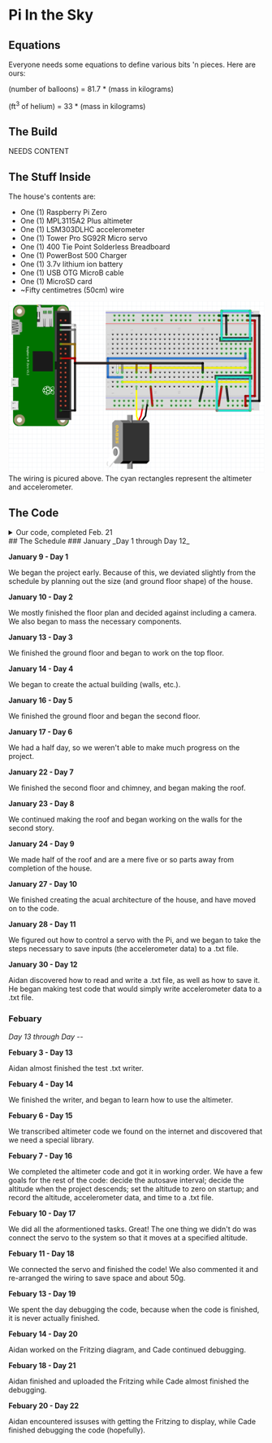 # Pi In the Sky
## Equations
Everyone needs some equations to define various bits 'n pieces. Here are ours:

(number of balloons) = 81.7 * (mass in kilograms)

(ft<sup>3</sup> of helium) = 33 * (mass in kilograms)
## The Build
NEEDS CONTENT
## The Stuff Inside
The house's contents are:
* One (1) Raspberry Pi Zero
* One (1) MPL3115A2 Plus altimeter
* One (1) LSM303DLHC accelerometer
* One (1) Tower Pro SG92R Micro servo
* One (1) 400 Tie Point Solderless Breadboard
* One (1) PowerBost 500 Charger
* One (1) 3.7v lithium ion battery
* One (1) USB OTG MicroB cable
* One (1) MicroSD card
* ~Fifty centimetres (50cm) wire

![text](Fritzing-Pic-2.PNG)
The wiring is picured above. The cyan rectangles represent the altimeter and accelerometer.

## The Code
<details>
<summary>Our code, completed Feb. 21</summary>
<br>

```python
# Aidan & Cade's UP house code

# Variables to define
autosave = 10 #                            "autosave" defines the amount of time between saves of the file
maxh = 1#                                "maxh" defines the height (in metres) at which the servo will activated
txt = '/home/pi/Documents/Engineering_4_Notebook/piinthesky/Pi_in_the_Sky_Final'+ +'.txt' # "txt" defines the name of the document used to record the data

# Libraries to import
import smbus
import time
import Adafruit_LSM303
import RPi.GPIO as GPIO

# Setup for the accelerometer, servo, and text writer
lsm303 = Adafruit_LSM303.LSM303()
GPIO.setmode(GPIO.BOARD)
GPIO.setup(11,GPIO.OUT)
p = GPIO.PWM(11, 50)
p.start(0)
f = open(str(txt),'r+')

# Allows the components to be used with measurements that can be relied upon and sets the "launch" time
time.sleep(5)
t0 = time.time()

# Get I2C bus
bus = smbus.SMBus(1)

# MPL3115A2 address, 0x60(96)
# Select control register, 0x26(38)
#		0xB9(185)	Active mode, OSR = 128, Altimeter mode
bus.write_byte_data(0x60, 0x26, 0xB9)
# MPL3115A2 address, 0x60(96)
# Select data configuration register, 0x13(19)
#		0x07(07)	Data ready event enabled for altitude, pressure, temperature
bus.write_byte_data(0x60, 0x13, 0x07)
# MPL3115A2 address, 0x60(96)
# Select control register, 0x26(38)
#		0xB9(185)	Active mode, OSR = 128, Altimeter mode
bus.write_byte_data(0x60, 0x26, 0xB9)

time.sleep(1)

# MPL3115A2 address, 0x60(96)
# Read data back from 0x00(00), 6 bytes
# status, tHeight MSB1, tHeight MSB, tHeight LSB, temp MSB, temp LSB
data = bus.read_i2c_block_data(0x60, 0x00, 6)

# Convert the data to 20-bits
tHeight = ((data[1] * 65536) + (data[2] * 256) + (data[3] & 0xF0)) / 16
altitude = tHeight / 16.0

# Sets initial altitude and prints it for debugging
a0 = altitude
print('a0: ' + str(a0) + '\n')

bus.write_byte_data(0x60, 0x26, 0x39)
time.sleep(1)
data = bus.read_i2c_block_data(0x60, 0x00, 4)

while True:
# This loop begins with an exact copy of the altimeter reading
    bus.write_byte_data(0x60, 0x26, 0xB9)
    bus.write_byte_data(0x60, 0x13, 0x07)
    bus.write_byte_data(0x60, 0x26, 0xB9)
    time.sleep(1)
    data = bus.read_i2c_block_data(0x60, 0x00, 6)
    tHeight = ((data[1] * 65536) + (data[2] * 256) + (data[3] & 0xF0)) / 16
    temp = ((data[4] * 256) + (data[5] & 0xF0)) / 16
    altitude = tHeight / 16.0
    cTemp = temp / 16.0
    fTemp = cTemp * 1.8 + 32

# Prints altitude record for debugging and sets the "delta-a", as it were, to the variable "a"
    print('altitude: ' + str(altitude))
    a = altitude - a0
    print('delta-a: ' + str(a))

# Immediately checks to see if the house has reached the max altitude
    if a >= maxh:
        p.ChangeDutyCycle(3) # Moves the servo to release balloons
        time.sleep(3)
        p.ChangeDutyCycle(0)
        p.stop()
        GPIO.cleanup() #       Turns the servo off

# MPL3115A2 address, 0x60(96)
# Select control register, 0x26(38)
#		0x39(57)	Active mode, OSR = 128, Barometer mode
    bus.write_byte_data(0x60, 0x26, 0x39)

    time.sleep(1)

# MPL3115A2 address, 0x60(96)
# Read data back from 0x00(00), 4 bytes
# status, pres MSB1, pres MSB, pres LSB
    data = bus.read_i2c_block_data(0x60, 0x00, 4)

# Convert the data to 20-bits
    pres = ((data[1] * 65536) + (data[2] * 256) + (data[3] & 0xF0)) / 16
    pressure = (pres / 4.0) / 1000.0

# Output data to screen for debugging
#    print("Pressure : %.2f kPa" %pressure)
#    print("Altitude : %.2f m" %a)
#    print("Temperature in Celsius  : %.2f C" %cTemp)
#    print("Temperature in Fahrenheit  : %.2f F" %fTemp)

# Sets the time since "launch" and converts it to hh:mm:ss format
    elapsed = -1*(int(t0) - int(time.time()))
    T = time.strftime('%H:%M:%S', time.gmtime(elapsed))

# Reads the 5accelerometer and formats the data to m/s^2
    accel, mag = lsm303.read()
    accel_x, accel_y, accel_z = accel
    mag_x, mag_y, mag_z = mag
    x = int(accel_x) * (9.81/1024)
    y = int(accel_y) * (9.81/1024)
    z = int(accel_z) * (9.81/1024)
    x = round(x, 3)
    y = round(y, 3)
    z = round(z, 3)

# Creates a special string for the accelerometer data
    accel = ('X: ' + str(x) + '; Y: ' + str(y) + '; Z: ' + str(z))

# Writes the time, altitude, and accelerometer string to the document
    f.seek(0,2)
    f.write('T+ ' + str(T) + '\n')
    f.write('     A+ ' + str(a) + 'm\n')
    f.write('     ' + str(accel) + '\n')

# If the elapsed time is a multiple of the autosave interval
    if elapsed != 0:
        if elapsed % int(autosave) == 0:
            f.close() #                               Closes (saves) document
            f = open(str(txt),'r+') # Re-opens document
```
</details>
## The Schedule
### January
_Day 1 through Day 12_

__January 9 - Day 1__

We began the project early. Because of this, we deviated slightly from the schedule by planning out the size (and ground floor shape) of the house.

__January 10 - Day 2__

We mostly finished the floor plan and decided against including a camera. We also began to mass the necessary components.

__January 13 - Day 3__

We finished the ground floor and began to work on the top floor.

__January 14 - Day 4__

We began to create the actual building (walls, etc.).

__January 16 - Day 5__

We finished the ground floor and began the second floor.

__January 17 - Day 6__

We had a half day, so we weren't able to make much progress on the project.

__January 22 - Day 7__

We finished the second floor and chimney, and began making the roof.

__January 23 - Day 8__

We continued making the roof and began working on the walls for the second story.

__January 24 - Day 9__

We made half of the roof and are a mere five or so parts away from completion of the house.

__January 27 - Day 10__

We finished creating the acual architecture of the house, and have moved on to the code.

__January 28 - Day 11__

We figured out how to control a servo with the Pi, and we began to take the steps necessary to save inputs (the accelerometer data) to a .txt file.

__January 30 - Day 12__

Aidan discovered how to read and write a .txt file, as well as how to save it. He began making test code that would simply write accelerometer data to a .txt file.

### Febuary
_Day 13 through Day --_

__Febuary 3 - Day 13__

Aidan almost finished the test .txt writer.

__Febuary 4 - Day 14__

We finished the writer, and began to learn how to use the altimeter.

__Febuary 6 - Day 15__

We transcribed altimeter code we found on the internet and discovered that we need a special library.

__Febuary 7 - Day 16__

We completed the altimeter code and got it in working order. We have a few goals for the rest of the code: decide the autosave interval; decide the altitude when the project descends; set the altitude to zero on startup; and record the altitude, accelerometer data, and time to a .txt file.

__Febuary 10 - Day 17__

We did all the aformentioned tasks. Great! The one thing we didn't do was connect the servo to the system so that it moves at a specified altitude.

__Febuary 11 - Day 18__

We connected the servo and finished the code! We also commented it and re-arranged the wiring to save space and about 50g.

__Febuary 13 - Day 19__

We spent the day debugging the code, because when the code is finished, it is never actually finished.

__Febuary 14 - Day 20__

Aidan worked on the Fritzing diagram, and Cade continued debugging.

__Febuary 18 - Day 21__

Aidan finished and uploaded the Fritzing while Cade almost finished the debugging.

__Febuary 20 - Day 22__

Aidan encountered issuses with getting the Fritzing to display, while Cade finished debugging the code (hopefully).
